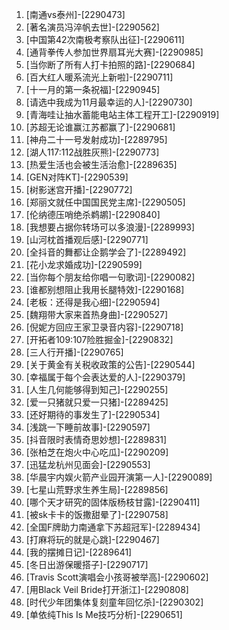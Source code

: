 
1. [南通vs泰州]-[2290473]
1. [著名演员冯淬帆去世]-[2290562]
1. [中国第42次南极考察队出征]-[2290611]
1. [通背拳传人参加世界扇耳光大赛]-[2290985]
1. [当你断了所有人打卡拍照的路]-[2290684]
1. [百大红人暖系流光上新啦]-[2290711]
1. [十一月的第一条祝福]-[2290945]
1. [请选中我成为11月最幸运的人]-[2290730]
1. [青海哇让抽水蓄能电站主体工程开工]-[2290919]
1. [苏超无论谁赢江苏都赢了]-[2290681]
1. [神舟二十一号发射成功]-[2289795]
1. [湖人117:112战胜灰熊]-[2290773]
1. [热爱生活也会被生活治愈]-[2289635]
1. [GEN对阵KT]-[2290539]
1. [树影迷宫开播]-[2290772]
1. [郑丽文就任中国国民党主席]-[2290505]
1. [伦纳德压哨绝杀鹈鹕]-[2290840]
1. [我想要占据你转场可以多浪漫]-[2289993]
1. [山河枕首播观后感]-[2290771]
1. [全抖音的舞都让企鹅学会了]-[2289492]
1. [花小龙求婚成功]-[2290599]
1. [当你每个朋友给你唱一句歌词]-[2290082]
1. [谁都别想阻止我用长腿特效]-[2290168]
1. [老板：还得是我心细]-[2290594]
1. [魏翔带大家来首热身曲]-[2290527]
1. [倪妮方回应王家卫录音内容]-[2290718]
1. [开拓者109:107险胜掘金]-[2290832]
1. [三人行开播]-[2290765]
1. [关于黄金有关税收政策的公告]-[2290544]
1. [幸福属于每个会表达爱的人]-[2290379]
1. [人生几何能够得到知己]-[2290255]
1. [爱一只猪就只爱一只猪]-[2289425]
1. [还好期待的事发生了]-[2290534]
1. [浅跳一下睡前故事]-[2290597]
1. [抖音限时表情奇思妙想]-[2289831]
1. [张柏芝在炮火中心吃瓜]-[2290209]
1. [迅猛龙杭州见面会]-[2290553]
1. [华晨宇内娱火箭产业园开演第一人]-[2290089]
1. [七星山荒野求生养生局]-[2289856]
1. [哪个天才研究的固体版杨枝甘露]-[2290411]
1. [被sk卡卡的饭撒甜晕了]-[2290758]
1. [全国F牌助力南通拿下苏超冠军]-[2289434]
1. [打麻将玩的就是心跳]-[2290467]
1. [我的摆摊日记]-[2289641]
1. [冬日出游保暖搭子]-[2290717]
1. [Travis Scott演唱会小孩哥被举高]-[2290602]
1. [用Black Veil Bride打开浙江]-[2290808]
1. [时代少年团集体复刻童年回忆杀]-[2290302]
1. [单依纯This Is Me技巧分析]-[2290651]
